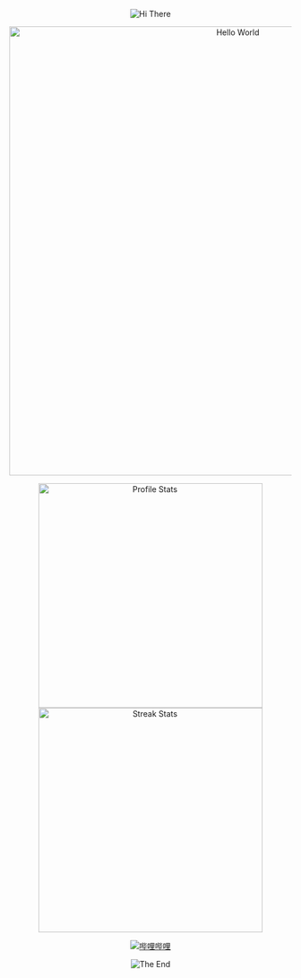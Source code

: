 <p align="center">
    <!-- https://github.com/kyechan99/capsule-render -->
    <img src="https://capsule-render.vercel.app/api?type=waving&color=gradient&height=250&&section=header&text=HI%20GUYS~&fontSize=90&fontAlign=50&fontAlignY=30&desc=here%20is%20wu&descAlign=50&descSize=30&descAlignY=60&animation=twinkling" alt="Hi There" title="Hi There"/>
</p>
<p align="center">
    <!-- https://github.com/DenverCoder1/readme-typing-svg -->
    <img width="800" src="https://readme-typing-svg.demolab.com?font=LXGW+WenKai+TC&size=22&pause=1000&center=true&vCenter=true&random=false&width=600&lines=thank+you+for+discovering+my+github+homepage!;来者即客👏" alt="Hello World" title="Hello World"/>
</p>
<p align="center">
    <!-- https://github.com/anuraghazra/github-readme-stats -->
    <!-- rules: https://github.com/anuraghazra/github-readme-stats/blob/master/src/calculateRank.js -->
    <img width="400" src="https://github-readme-stats.vercel.app/api?username=Xiaokang2022&theme=transparent&show_icons=true&hide_border=true&show=reviews,discussions_started&hide_title=true&hide=contribs&number_format=long&count_private=true" alt="Profile Stats" title="Profile Stats" />
    <!-- https://github.com/DenverCoder1/github-readme-streak-stats -->
    <!-- <img width="400" src="https://streak-stats.demolab.com?user=Xiaokang2022&theme=transparent&hide_border=true" alt="Streak Stats" title="Streak Stats" /> -->
    <!-- self-host in Vercel -->
    <img width="400" src="https://github-readme-streak-stats-xiaokang2022.vercel.app?user=Xiaokang2022&theme=transparent&hide_border=true" alt="Streak Stats" title="Streak Stats" />
</p>
</p>
<p align="center">
    <!-- https://github.com/badges/shields --> 
    <a href="https://space.bilibili.com/99813344"><img src="https://img.shields.io/badge/哔哩哔哩-pink?logo=bilibili" alt="哔哩哔哩" title="哔哩哔哩" /></a>
</p>
<p align="center">
    <!-- https://github.com/kyechan99/capsule-render -->
    <img src="https://capsule-render.vercel.app/api?type=waving&color=gradient&height=300&&section=footer&text=THE%20END&fontSize=90&fontAlign=50&fontAlignY=70&desc=TO%20FREE%20WILL,TO%20HUMANITY&descAlign=50&descSize=30&descAlignY=40&animation=twinkling" alt="The End" title="The End"/>
</p>
